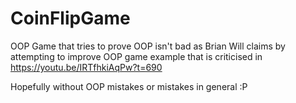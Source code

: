 # CoinFlipGame
OOP Game that tries to prove OOP isn't bad as Brian Will claims by attempting to improve OOP game example that is criticised in https://youtu.be/IRTfhkiAqPw?t=690

Hopefully without OOP mistakes or mistakes in general :P
